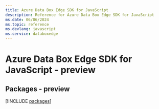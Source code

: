 ```yaml
---
title: Azure Data Box Edge SDK for JavaScript
description: Reference for Azure Data Box Edge SDK for JavaScript
ms.date: 06/06/2024
ms.topic: reference
ms.devlang: javascript
ms.service: databoxedge
---
```

# Azure Data Box Edge SDK for JavaScript - preview
## Packages - preview
[!INCLUDE [packages](data-box-edge-index.md)]